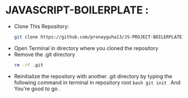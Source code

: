 # JAVASCRIPT-BOILERPLATE :

- Clone This Repository:
  ```bash
  git clone https://github.com/pronayguha13/JS-PROJECT-BOILERPLATE
  ```
- Open Terminal in directory where you cloned the repository
- Remove the .git directory
  ```bash
  rm -rf .git
  ```
- Reinitialize the repository with another .git directory by typing the following command in terminal in repository root
  `bash git init `
  And You're good to go .
